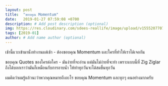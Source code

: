 ```yaml
---
layout: post
title:  "ขอบคุณ Momentum"
date:   2019-01-27 07:59:08 +0700
description: # Add post description (optional)
img: https://res.cloudinary.com/sdees-reallife/image/upload/v1555207707/Screenshot_from_2019-04-14_09-06-54.png # Add image post (optional)
tags: [2019-01]
author: # Add name author (optional)
---
```

เช้านี้แวะเข้ามานั่งทำงานแต่เช้า - ต้องขอบคุณ  Momentum และใครที่ทำให้เราได้เจอกัน

ขอบคุณ Quotes ของใครต่อใคร - มันง่ายที่จะอ่าน แต่มันไม่ง่ายที่จะทำ เพราะแบบนี้ที่ Zig Ziglar ถึงได้บอกเราว่ามันก็เหมือนกับการอาบน้ำ ให้ทำทุกวันจะได้สดชื่นทุกวัน

ผมคิดว่าผมรู้แล้วนะว่าพวกคุณหมายถึงอะไร ขอบคุณ Momentum และทุกๆ คนอย่างมากครับ
